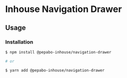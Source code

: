 # Inhouse Navigation Drawer

## Usage

### Installation

```bash
$ npm install @pepabo-inhouse/navigation-drawer

# or

$ yarn add @pepabo-inhouse/navigation-drawer
```
